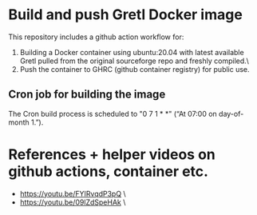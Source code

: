 # Build and push Gretl Docker image
This repository includes a github action workflow for:

1) Building a Docker container using ubuntu:20.04 with latest available Gretl pulled from the original sourceforge repo and freshly compiled.\
2) Push the container to GHRC (github container registry) for public use.


## Cron job for building the image
The Cron build process is scheduled to "0 7 1 * *" (“At 07:00 on day-of-month 1.”).



# References + helper videos on github actions, container etc.
- https://youtu.be/FYIRvqdP3pQ \
- https://youtu.be/09lZdSpeHAk \

